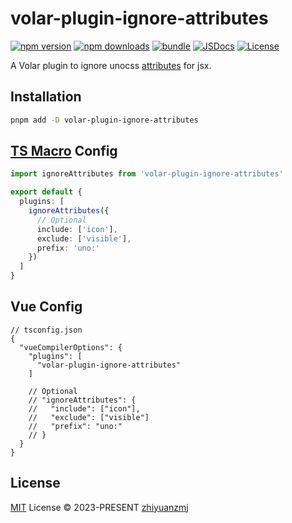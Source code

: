 # volar-plugin-ignore-attributes

[![npm version][npm-version-src]][npm-version-href]
[![npm downloads][npm-downloads-src]][npm-downloads-href]
[![bundle][bundle-src]][bundle-href]
[![JSDocs][jsdocs-src]][jsdocs-href]
[![License][license-src]][license-href]

A Volar plugin to ignore unocss [attributes](https://github.com/zhiyuanzmj/volar-plugin-ignore-attributes/blob/master/src/rule.ts) for jsx.

## Installation

```sh
pnpm add -D volar-plugin-ignore-attributes
```

## [TS Macro](https://github.com/ts-macro/ts-macro) Config

```ts [tsm.config.json]
import ignoreAttributes from 'volar-plugin-ignore-attributes'

export default {
  plugins: [
    ignoreAttributes({
      // Optional
      include: ['icon'],
      exclude: ['visible'],
      prefix: 'uno:'
    })
  ]
}
```

## Vue Config

```jsonc {5}
// tsconfig.json
{
  "vueCompilerOptions": {
    "plugins": [
      "volar-plugin-ignore-attributes"
    ]

    // Optional
    // "ignoreAttributes": {
    //   "include": ["icon"],
    //   "exclude": ["visible"]
    //   "prefix": "uno:"
    // }
  }
}
```

## License

[MIT](./LICENSE) License © 2023-PRESENT [zhiyuanzmj](https://github.com/zhiyuanzmj)

<!-- Badges -->

[npm-version-src]: https://img.shields.io/npm/v/volar-plugin-ignore-attributes?style=flat&colorA=080f12&colorB=1fa669
[npm-version-href]: https://npmjs.com/package/volar-plugin-ignore-attributes
[npm-downloads-src]: https://img.shields.io/npm/dm/volar-plugin-ignore-attributes?style=flat&colorA=080f12&colorB=1fa669
[npm-downloads-href]: https://npmjs.com/package/volar-plugin-ignore-attributes
[bundle-src]: https://img.shields.io/bundlephobia/minzip/volar-plugin-ignore-attributes?style=flat&colorA=080f12&colorB=1fa669&label=minzip
[bundle-href]: https://bundlephobia.com/result?p=volar-plugin-ignore-attributes
[license-src]: https://img.shields.io/github/license/antfu/volar-plugin-ignore-attributes.svg?style=flat&colorA=080f12&colorB=1fa669
[license-href]: https://github.com/antfu/volar-plugin-ignore-attributes/blob/main/LICENSE
[jsdocs-src]: https://img.shields.io/badge/jsdocs-reference-080f12?style=flat&colorA=080f12&colorB=1fa669
[jsdocs-href]: https://www.jsdocs.io/package/volar-plugin-ignore-attributes
